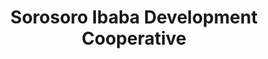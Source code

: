 ---
title: "Sorosoro Ibaba Development Cooperative"
url: /san-pablo/sorosoro-ibaba-development-cooperative/
shop: pawnbroker
---